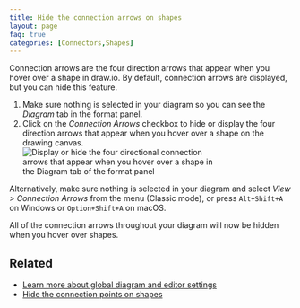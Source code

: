 ```yaml
---
title: Hide the connection arrows on shapes
layout: page
faq: true
categories: [Connectors,Shapes]
---
```


Connection arrows are the four direction arrows that appear when you hover over a shape in draw.io. By default, connection arrows are displayed, but you can hide this feature.

1. Make sure nothing is selected in your diagram so you can see the _Diagram_ tab in the format panel.
2. Click on the _Connection Arrows_ checkbox to hide or display the four direction arrows that appear when you hover over a shape on the drawing canvas. 
<br /><img src="/assets/img/blog/diagram-tab-connection-arrows.png" style="width=100%;max-width:350px;height:auto;" alt="Display or hide the four directional connection arrows that appear when you hover over a shape in the Diagram tab of the format panel">

Alternatively, make sure nothing is selected in your diagram and select _View > Connection Arrows_ from the menu (Classic mode), or press ``Alt+Shift+A`` on Windows or ``Option+Shift+A`` on macOS.

All of the connection arrows throughout your diagram will now be hidden when you hover over shapes.

## Related

* [Learn more about global diagram and editor settings](/doc/faq/diagram-options.html)
* [Hide the connection points on shapes](/doc/faq/connection-points-hide.html)